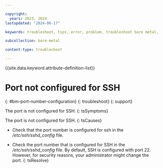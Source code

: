 ```yaml
---

copyright:
  years: 2023, 2024
lastupdated: "2024-06-17"

keywords: troubleshoot, tips, error, problem, troubleshoot bare metal, bare metal troubleshooting

subcollection: bare-metal

content-type: troubleshoot

---
```


{{site.data.keyword.attribute-definition-list}}

# Port not configured for SSH
{: #bm-port-number-configuration}
{: troubleshoot}
{: support}

The port is not configured for SSH.
{: tsSymptoms}

The port is not configured for SSH.
{: tsCauses}

* Check that the port number is configured for ssh in the _/etc/ssh/sshd_config_ file.

* Check the port number that is configured for SSH in the _/etc/ssh/sshd_config_ file. By default, SSH is configured with port 22. However, for security reasons, your administrator might change the port.
{: tsResolve}
